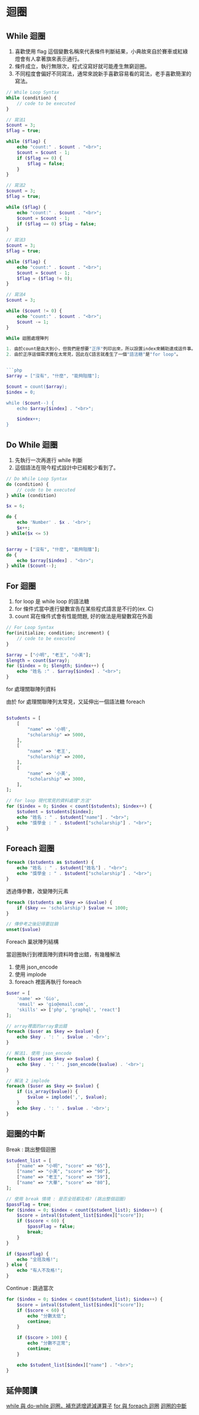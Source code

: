 # 迴圈

## While 迴圈

1. 喜歡使用 flag 這個變數名稱來代表條件判斷結果，小典故來自於賽車或紅綠燈會有人拿著旗來表示通行。
2. 條件成立，執行無限次，程式沒寫好就可能產生無窮迴圈。
3. 不同程度會偏好不同寫法，通常來說新手喜歡容易看的寫法，老手喜歡簡潔的寫法。

````php
// While Loop Syntax
While (condition) {
    // code to be executed
}

// 寫法1
$count = 3;
$flag = true;

while ($flag) {
    echo "count:" . $count . "<br>";
    $count = $count - 1;
    if ($flag == 0) {
        $flag = false;
    }
}

// 寫法2
$count = 3;
$flag = true;

while ($flag) {
    echo "count:" . $count . "<br>";
    $count = $count - 1;
    if ($flag == 0) $flag = false;
}

// 寫法3
$count = 3;
$flag = true;

while ($flag) {
    echo "count:" . $count . "<br>";
    $count = $count - 1;
    $flag = ($flag != 0);
}

// 寫法4
$count = 3;

while ($count != 0) {
    echo "count:" . $count . "<br>";
    $count -= 1;
}

While 迴圈處理陣列

1. 由於count是由大到小，但我們是想要"正序"列印出來，所以設置index來輔助達成這件事。
2. 由於正序這個需求實在太常見，因此在C語言就產生了一個"語法糖"是"for loop"。


```php
$array = ["沒有", "什麼", "能夠阻擋"];

$count = count($array);
$index = 0;

while ($count--) {
    echo $array[$index] . "<br>";

    $index++;
}
````

## Do While 迴圈

1. 先執行一次再進行 while 判斷
2. 這個語法在現今程式設計中已經較少看到了。

```php
// Do While Loop Syntax
do (condition) {
    // code to be executed
} while (condition)

$x = 6;

do {
    echo 'Number' . $x . '<br>';
    $x++;
} while($x <= 5)


$array = ["沒有", "什麼", "能夠阻擋"];
do {
    echo $array[$index] . "<br>";
} while ($count--);
```

## For 迴圈

1. for loop 是 while loop 的語法糖
2. for 條件式當中進行變數宣告在某些程式語言是不行的(ex. C)
3. count 寫在條件式會有性能問題, 好的做法是用變數寫在外面

```php
// For Loop Syntax
for(initialize; condition; increment) {
    // code to be executed
}

$array = ["小明", "老王", "小美"];
$length = count($array);
for ($index = 0; $length; $index++) {
    echo "姓名 :" . $array[$index] . "<br>";
}
```

for 處理關聯陣列資料

由於 for 處理關聯陣列太常見，又延伸出一個語法糖 foreach

```php

$students = [
    [
        "name" => '小明',
        "scholarship" => 5000,
    ],
    [
        "name" => '老王',
        "scholarship" => 2000,
    ],
    [
        "name" => '小美',
        "scholarship" => 3000,
    ],
];

// for loop 現代常見的資料處理"方法"
for ($index = 0; $index < count($students); $index++) {
    $student = $students[$index];
    echo "姓名 : " . $student["name"] . "<br>";
    echo "獎學金 : " . $student["scholarship"] . "<br>";
}

```

## Foreach 迴圈

```php
foreach ($students as $student) {
    echo "姓名 : " . $student["姓名"] . "<br>";
    echo "獎學金 : " . $student["scholarship"] . "<br>";
}
```

透過傳參數，改變陣列元素

```php
foreach ($students as $key => &$value) {
    if ($key == 'scholarship') $value += 1000;
}

// 傳參考之後記得要註銷
unset($value)
```

Foreach 巢狀陣列結構

當迴圈執行到裡面陣列資料時會出錯，有幾種解法

1. 使用 json_encode
2. 使用 implode
3. foreach 裡面再執行 foreach

```php
$user = [
    'name' => 'Gio',
    'email' => 'gio@email.com',
    'skills' => ['php', 'graphql', 'react']
];

// array裡面的array會出錯
foreach ($user as $key => $value) {
    echo $key . ': ' . $value . '<br>';
}
```

```php
// 解法1. 使用 json_encode
foreach ($user as $key => $value) {
    echo $key . ': ' . json_encode($value) . '<br>';
}
```

```php
// 解法 2 implode
foreach ($user as $key => $value) {
    if (is_array($value)) {
        $value = implode(',', $value);
    }
    echo $key . ': ' . $value . '<br>';
}

```

## 迴圈的中斷

Break : 跳出整個迴圈

```php
$student_list = [
    ["name" => "小明", "score" => "65"],
    ["name" => "小美", "score" => "90"],
    ["name" => "老王", "score" => "59"],
    ["name" => "大華", "score" => "80"],
];

// 使用 break 情境 : 是否全班都及格? (跳出整個迴圈)
$passFlag = true;
for ($index = 0; $index < count($student_list); $index++) {
    $score = intval($student_list[$index]["score"]);
    if ($score < 60) {
        $passFlag = false;
        break;
    }
}

if ($passFlag) {
    echo "全班及格!";
} else {
    echo "有人不及格!";
}
```

Continue : 跳過當次

```php
for ($index = 0; $index < count($student_list); $index++) {
    $score = intval($student_list[$index]["score"]);
    if ($score < 60) {
        echo "分數太低";
        continue;
    }

    if ($score > 100) {
        echo "分數不正常";
        continue;
    }

    echo $student_list[$index]["name"] . "<br>";
}

```

## 延伸閱讀

[while 與 do-while 迴圈，補充遞增遞減運算子](https://progressbar.tw/posts/192)
[for 與 foreach 迴圈](https://progressbar.tw/posts/193)
[迴圈的中斷](https://progressbar.tw/posts/194)
